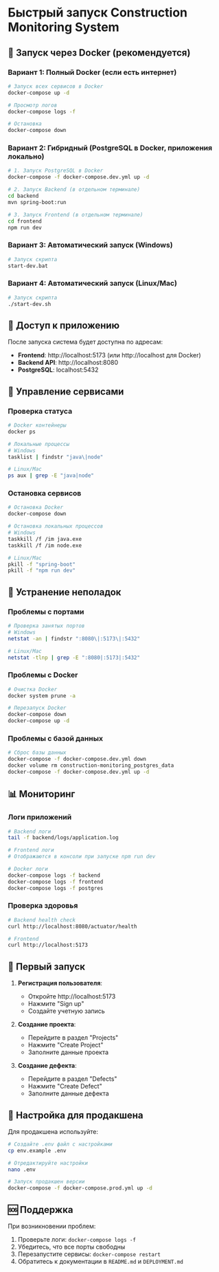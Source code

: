 # Быстрый запуск Construction Monitoring System

## 🚀 Запуск через Docker (рекомендуется)

### Вариант 1: Полный Docker (если есть интернет)
```bash
# Запуск всех сервисов в Docker
docker-compose up -d

# Просмотр логов
docker-compose logs -f

# Остановка
docker-compose down
```

### Вариант 2: Гибридный (PostgreSQL в Docker, приложения локально)
```bash
# 1. Запуск PostgreSQL в Docker
docker-compose -f docker-compose.dev.yml up -d

# 2. Запуск Backend (в отдельном терминале)
cd backend
mvn spring-boot:run

# 3. Запуск Frontend (в отдельном терминале)
cd frontend
npm run dev
```

### Вариант 3: Автоматический запуск (Windows)
```bash
# Запуск скрипта
start-dev.bat
```

### Вариант 4: Автоматический запуск (Linux/Mac)
```bash
# Запуск скрипта
./start-dev.sh
```

## 📍 Доступ к приложению

После запуска система будет доступна по адресам:
- **Frontend**: http://localhost:5173 (или http://localhost для Docker)
- **Backend API**: http://localhost:8080
- **PostgreSQL**: localhost:5432

## 🔧 Управление сервисами

### Проверка статуса
```bash
# Docker контейнеры
docker ps

# Локальные процессы
# Windows
tasklist | findstr "java\|node"

# Linux/Mac
ps aux | grep -E "java|node"
```

### Остановка сервисов
```bash
# Остановка Docker
docker-compose down

# Остановка локальных процессов
# Windows
taskkill /f /im java.exe
taskkill /f /im node.exe

# Linux/Mac
pkill -f "spring-boot"
pkill -f "npm run dev"
```

## 🐛 Устранение неполадок

### Проблемы с портами
```bash
# Проверка занятых портов
# Windows
netstat -an | findstr ":8080\|:5173\|:5432"

# Linux/Mac
netstat -tlnp | grep -E ":8080|:5173|:5432"
```

### Проблемы с Docker
```bash
# Очистка Docker
docker system prune -a

# Перезапуск Docker
docker-compose down
docker-compose up -d
```

### Проблемы с базой данных
```bash
# Сброс базы данных
docker-compose -f docker-compose.dev.yml down
docker volume rm construction-monitoring_postgres_data
docker-compose -f docker-compose.dev.yml up -d
```

## 📊 Мониторинг

### Логи приложений
```bash
# Backend логи
tail -f backend/logs/application.log

# Frontend логи
# Отображаются в консоли при запуске npm run dev

# Docker логи
docker-compose logs -f backend
docker-compose logs -f frontend
docker-compose logs -f postgres
```

### Проверка здоровья
```bash
# Backend health check
curl http://localhost:8080/actuator/health

# Frontend
curl http://localhost:5173
```

## 🔐 Первый запуск

1. **Регистрация пользователя**:
   - Откройте http://localhost:5173
   - Нажмите "Sign up"
   - Создайте учетную запись

2. **Создание проекта**:
   - Перейдите в раздел "Projects"
   - Нажмите "Create Project"
   - Заполните данные проекта

3. **Создание дефекта**:
   - Перейдите в раздел "Defects"
   - Нажмите "Create Defect"
   - Заполните данные дефекта

## 📝 Настройка для продакшена

Для продакшена используйте:
```bash
# Создайте .env файл с настройками
cp env.example .env

# Отредактируйте настройки
nano .env

# Запуск продакшен версии
docker-compose -f docker-compose.prod.yml up -d
```

## 🆘 Поддержка

При возникновении проблем:
1. Проверьте логи: `docker-compose logs -f`
2. Убедитесь, что все порты свободны
3. Перезапустите сервисы: `docker-compose restart`
4. Обратитесь к документации в `README.md` и `DEPLOYMENT.md`



